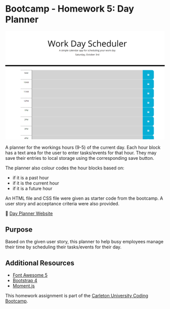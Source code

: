 # Bootcamp - Homework 5: Day Planner

![Day planner preview](./images/day_planner_preview.png)

A planner for the workings hours (9-5) of the current day. Each hour block has a text area for the user to enter tasks/events for that hour. They may save their entries to local storage using the corresponding save button.

The planner also colour codes the hour blocks based on:
- if it is a past hour
- if it is the current hour
- if it is a future hour

An HTML file and CSS file were given as starter code from the bootcamp. A user story and acceptance criteria were also provided.

:link: [Day Planner Website](https://angelicamapeso.github.io/bootcamp-day-planner/)

## Purpose
Based on the given user story, this planner to help busy employees manage their time by scheduling their tasks/events for their day.

## Additional Resources
- [Font Awesome 5](https://fontawesome.com/)
- [Bootstrap 4](https://getbootstrap.com/)
- [Moment.js](https://momentjs.com/)

This homework assignment is part of the [Carleton University Coding Bootcamp](https://bootcamp.carleton.ca/).
